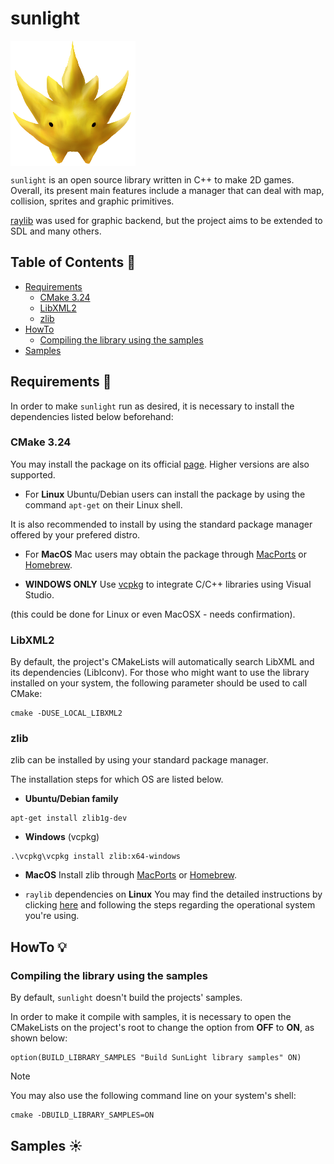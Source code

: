 # sunlight

<img src="https://github.com/Nikkochocho/sunlight/blob/main/resources/sunny.png" alt="sunlight logo" title="sunny" align="center">

`sunlight` is an open source library written in C++ to make 2D games. Overall, its present main features include a manager that can deal with map, collision, sprites and graphic primitives.

[raylib](https://www.raylib.com/) was used for graphic backend, but the project aims to be extended to SDL and many others.

## Table of Contents :pushpin:
* [Requirements](#requirements-memo)
    - [CMake 3.24](#cmake-324)
    - [LibXML2](#libxml2)
    - [zlib](#zlib)
* [HowTo](#howto-bulb)
    - [Compiling the library using the samples](#compiling-the-library-using-the-samples)
* [Samples](#samples-sunny)

## Requirements :memo:
In order to make `sunlight` run as desired, it is necessary to install the dependencies listed below beforehand:

### CMake 3.24 
You may install the package on its official [page](https://cmake.org/). Higher versions are also supported.

- For **Linux**
Ubuntu/Debian users can install the package by using the command `apt-get` on their Linux shell.

It is also recommended to install by using the standard package manager offered by your prefered distro.

- For **MacOS**
Mac users may obtain the package through [MacPorts](https://www.macports.org/) or [Homebrew](https://brew.sh/).

- **WINDOWS ONLY**
Use [vcpkg](https://github.com/microsoft/vcpkg) to integrate C/C++ libraries using Visual Studio.

(this could be done for Linux or even MacOSX - needs confirmation).

### LibXML2
By default, the project's CMakeLists will automatically search LibXML and its dependencies (LibIconv). For those who might want to use the library installed on your system, the following parameter should be used to call CMake:
```
cmake -DUSE_LOCAL_LIBXML2
```

### zlib
zlib can be installed by using your standard package manager.

The installation steps for which OS are listed below.

- **Ubuntu/Debian family**
```console
apt-get install zlib1g-dev
```

- **Windows** (vcpkg)
```console
.\vcpkg\vcpkg install zlib:x64-windows
```

- **MacOS**
Install zlib through [MacPorts](https://www.macports.org/) or [Homebrew](https://brew.sh/).

* `raylib` dependencies on **Linux** 
You may find the detailed instructions by clicking [here](https://github.com/raysan5/raylib/wiki/Working-on-GNU-Linux) and following the steps regarding the operational system you're using.

## HowTo :bulb:

### Compiling the library using the samples
By default, `sunlight` doesn't build the projects' samples. 

In order to make it compile with samples, it is necessary to open the CMakeLists on the project's root to change the option from **OFF** to **ON**, as shown below:
```
option(BUILD_LIBRARY_SAMPLES "Build SunLight library samples" ON)
```

>[!NOTE]
>You may also use the following command line on your system's shell:
>```console
>cmake -DBUILD_LIBRARY_SAMPLES=ON
>```

## Samples :sunny: